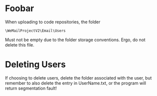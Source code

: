 # Foobar
When uploading to code repositories, the folder 
```
\WeMailProjectV2\Email\Users
```
Must not be empty due to the folder storage conventions. 
Ergo, do not delete this file. 

# Deleting Users
If choosing to delete users, delete the folder associated with the user, but remember to also delete the entry in UserName.txt, or the program will return segmentation fault!
